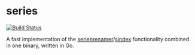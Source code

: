 series
======
[![Build Status](https://travis-ci.org/pboehm/series.svg)](https://travis-ci.org/pboehm/series)

A fast implementation of the [serienrenamer](https://github.com/pboehm/serienrenamer)/[sindex](https://github.com/pboehm/sindex) functionality combined in one
binary, written in Go.
